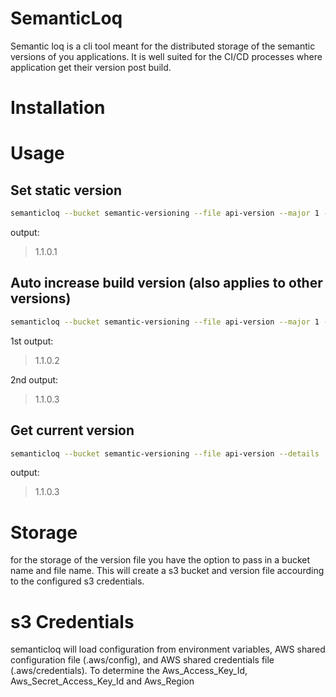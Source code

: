 # SemanticLoq

Semantic loq is a cli tool meant for the distributed storage of the semantic versions of you applications. It is well suited for the CI/CD processes where application get their version post build.

# Installation

# Usage

## Set static version

```sh
semanticloq --bucket semantic-versioning --file api-version --major 1 --minor 1 --patch 0 --build 1

```
output: 
> 1.1.0.1

## Auto increase build version (also applies to other versions)

```sh
semanticloq --bucket semantic-versioning --file api-version --major 1 --minor 1 --patch 0 --build +1

```
1st output: 
> 1.1.0.2

2nd output: 
> 1.1.0.3

## Get current version

```sh
semanticloq --bucket semantic-versioning --file api-version --details

```
output: 
> 1.1.0.3

# Storage

for the storage of the version file you have the option to pass in a bucket name and file name. This will create a s3 bucket and version file accourding to the configured s3 credentials. 

# s3 Credentials

semanticloq will load configuration from environment variables, AWS shared configuration file (.aws/config), and AWS shared credentials file (.aws/credentials). To determine the Aws_Access_Key_Id, Aws_Secret_Access_Key_Id and Aws_Region
